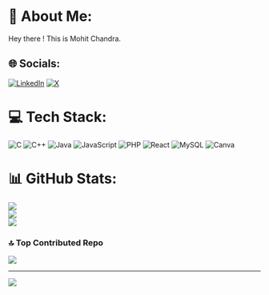 # 💫 About Me:
Hey there ! This is Mohit Chandra.


## 🌐 Socials:
[![LinkedIn](https://img.shields.io/badge/LinkedIn-%230077B5.svg?logo=linkedin&logoColor=white)](https://linkedin.com/in/mohit-chandra11) [![X](https://img.shields.io/badge/X-black.svg?logo=X&logoColor=white)](https://x.com/MohitChnadra_) 

# 💻 Tech Stack:
![C](https://img.shields.io/badge/c-%2300599C.svg?style=for-the-badge&logo=c&logoColor=white) ![C++](https://img.shields.io/badge/c++-%2300599C.svg?style=for-the-badge&logo=c%2B%2B&logoColor=white) ![Java](https://img.shields.io/badge/java-%23ED8B00.svg?style=for-the-badge&logo=openjdk&logoColor=white) ![JavaScript](https://img.shields.io/badge/javascript-%23323330.svg?style=for-the-badge&logo=javascript&logoColor=%23F7DF1E) ![PHP](https://img.shields.io/badge/php-%23777BB4.svg?style=for-the-badge&logo=php&logoColor=white) ![React](https://img.shields.io/badge/react-%2320232a.svg?style=for-the-badge&logo=react&logoColor=%2361DAFB) ![MySQL](https://img.shields.io/badge/mysql-4479A1.svg?style=for-the-badge&logo=mysql&logoColor=white) ![Canva](https://img.shields.io/badge/Canva-%2300C4CC.svg?style=for-the-badge&logo=Canva&logoColor=white)
# 📊 GitHub Stats:
![](https://github-readme-stats.vercel.app/api?username=mohitchandra11&theme=dark&hide_border=false&include_all_commits=true&count_private=true)<br/>
![](https://github-readme-streak-stats.herokuapp.com/?user=mohitchandra11&theme=dark&hide_border=false)<br/>
![](https://github-readme-stats.vercel.app/api/top-langs/?username=mohitchandra11&theme=dark&hide_border=false&include_all_commits=true&count_private=true&layout=compact)

### 🔝 Top Contributed Repo
![](https://github-contributor-stats.vercel.app/api?username=mohitchandra11&limit=5&theme=dark&combine_all_yearly_contributions=true)

---
[![](https://visitcount.itsvg.in/api?id=mohitchandra11&icon=0&color=0)](https://visitcount.itsvg.in)

<!-- Proudly created with GPRM ( https://gprm.itsvg.in ) -->
